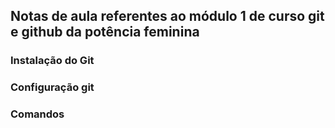 ## Notas de aula referentes ao módulo 1 de curso git e github da potência feminina

### Instalação do Git

### Configuração git

### Comandos

